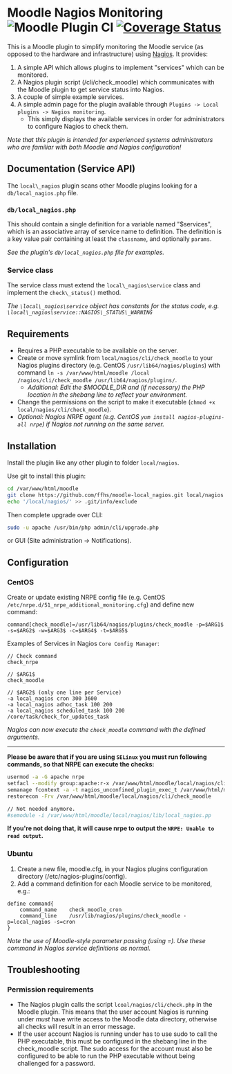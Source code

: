 # Moodle Nagios Monitoring ![Moodle Plugin CI](https://github.com/ffhs/moodle-local_nagios/workflows/Moodle%20Plugin%20CI/badge.svg) [![Coverage Status](https://coveralls.io/repos/github/ffhs/moodle-local_nagios/badge.svg?branch=MOODLE_310_STABLE)](https://coveralls.io/github/adpe/moodle-local_pluginsfetcher?branch=MOODLE_310_STABLE)

This is a Moodle plugin to simplify monitoring the Moodle service (as opposed to the hardware and infrastructure)
using [Nagios](http://www.nagios.org/). It provides:

1. A simple API which allows plugins to implement "services" which can be monitored.
2. A Nagios plugin script (/cli/check_moodle) which communicates with the Moodle plugin to get service status into Nagios.
3. A couple of simple example services.
4. A simple admin page for the plugin available through `Plugins -> Local plugins -> Nagios monitoring`.
    * This simply displays the available services in order for administrators to configure Nagios to check them.

*Note that this plugin is intended for experienced systems administrators who are familiar with both Moodle and Nagios configuration!*

## Documentation (Service API)

The `local\_nagios` plugin scans other Moodle plugins looking for a `db/local_nagios.php` file.

### `db/local_nagios.php`

This should contain a single definition for a variable named "$services", which is an associative array of service name to definition. The definition is a key value pair containing
at least the `classname`, and optionally `params`.

*See the plugin's `db/local_nagios.php` file for examples.*

### Service class

The service class must extend the `local\_nagios\service` class and implement the `check\_status()` method.

*The `\local\_nagios\service` object has constants for the status code, e.g. `\local\_nagios\service::NAGIOS\_STATUS\_WARNING`*

## Requirements

* Requires a PHP executable to be available on the server.
* Create or move symlink from `local/nagios/cli/check_moodle` to your Nagios plugins directory (e.g. CentOS `/usr/lib64/nagios/plugins`) with
  command `ln -s /var/www/html/moodle /local /nagios/cli/check_moodle /usr/lib64/nagios/plugins/`.
    * *Additional: Edit the $MOODLE_DIR and (if necessary) the PHP location in the shebang line to reflect your environment.*
* Change the permissions on the script to make it executable (`chmod +x local/nagios/cli/check_moodle`).
* *Optional: Nagios NRPE agent (e.g. CentOS `yum install nagios-plugins-all nrpe`) if Nagios not running on the same server.*

## Installation

Install the plugin like any other plugin to folder `local/nagios`.

Use git to install this plugin:

```bash
cd /var/www/html/moodle
git clone https://github.com/ffhs/moodle-local_nagios.git local/nagios
echo '/local/nagios/' >> .git/info/exclude
```

Then complete upgrade over CLI:

```bash
sudo -u apache /usr/bin/php admin/cli/upgrade.php
```

or GUI (Site administration -> Notifications).

## Configuration

### CentOS

Create or update existing NRPE config file (e.g. CentOS `/etc/nrpe.d/51_nrpe_additional_monitoring.cfg`) and define new command:

```
command[check_moodle]=/usr/lib64/nagios/plugins/check_moodle -p=$ARG1$ -s=$ARG2$ -w=$ARG3$ -c=$ARG4$ -t=$ARG5$
```

Examples of Services in Nagios `Core Config Manager`:

```
// Check command
check_nrpe

// $ARG1$
check_moodle

// $ARG2$ (only one line per Service)
-a local_nagios cron 300 3600
-a local_nagios adhoc_task 100 200
-a local_nagios scheduled_task 100 200 /core/task/check_for_updates_task
```

*Nagios can now execute the `check_moodle` command with the defined arguments.*

---

**Please be aware that if you are using `SELinux` you must run following commands, so that NRPE can execute the checks:**

```bash
usermod -a -G apache nrpe
setfacl --modify group:apache:r-x /var/www/html/moodle/local/nagios/cli/check_moodle
semanage fcontext -a -t nagios_unconfined_plugin_exec_t /var/www/html/moodle/local/nagios/cli/check_moodle
restorecon -Frv /var/www/html/moodle/local/nagios/cli/check_moodle

// Not needed anymore.
#semodule -i /var/www/html/moodle/local/nagios/lib/local_nagios.pp
```

**If you're not doing that, it will cause nrpe to output the `NRPE: Unable to read output`.**

### Ubuntu

1. Create a new file, moodle.cfg, in your Nagios plugins configuration directory (/etc/nagios-plugins/config).
2. Add a command definition for each Moodle service to be monitored, e.g.:

```
define command{
    command_name    check_moodle_cron
    command_line    /usr/lib/nagios/plugins/check_moodle -p=local_nagios -s=cron
}
```

*Note the use of Moodle-style parameter passing (using =). Use these command in Nagios service definitions as normal.*

## Troubleshooting

### Permission requirements

* The Nagios plugin calls the script `lcoal/nagios/cli/check.php` in the Moodle plugin. This means that the user account Nagios is running under *must* have write access to the
  Moodle data directory, otherwise all checks will result in an error message.
* If the user account Nagios is running under has to use sudo to call the PHP executable, this must be configured in the shebang line in the check_moodle script. The sudo access
  for the account must also be configured to be able to run the PHP executable without being challenged for a password.
